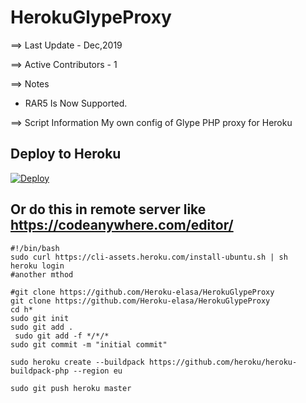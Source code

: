 # HerokuGlypeProxy


==> Last Update - Dec,2019


==> Active Contributors - 1

==> Notes
* RAR5 Is Now Supported.

==> Script Information
My own config of Glype PHP proxy for Heroku

## Deploy to Heroku

[![Deploy](https://www.herokucdn.com/deploy/button.svg)](https://heroku.com/deploy)

##  Or do this in remote server like https://codeanywhere.com/editor/

```
#!/bin/bash 
sudo curl https://cli-assets.heroku.com/install-ubuntu.sh | sh
heroku login 
#another mthod

#git clone https://github.com/Heroku-elasa/HerokuGlypeProxy
git clone https://github.com/Heroku-elasa/HerokuGlypeProxy
cd h*
sudo git init
sudo git add .
 sudo git add -f */*/*
sudo git commit -m "initial commit"

sudo heroku create --buildpack https://github.com/heroku/heroku-buildpack-php --region eu

sudo git push heroku master

